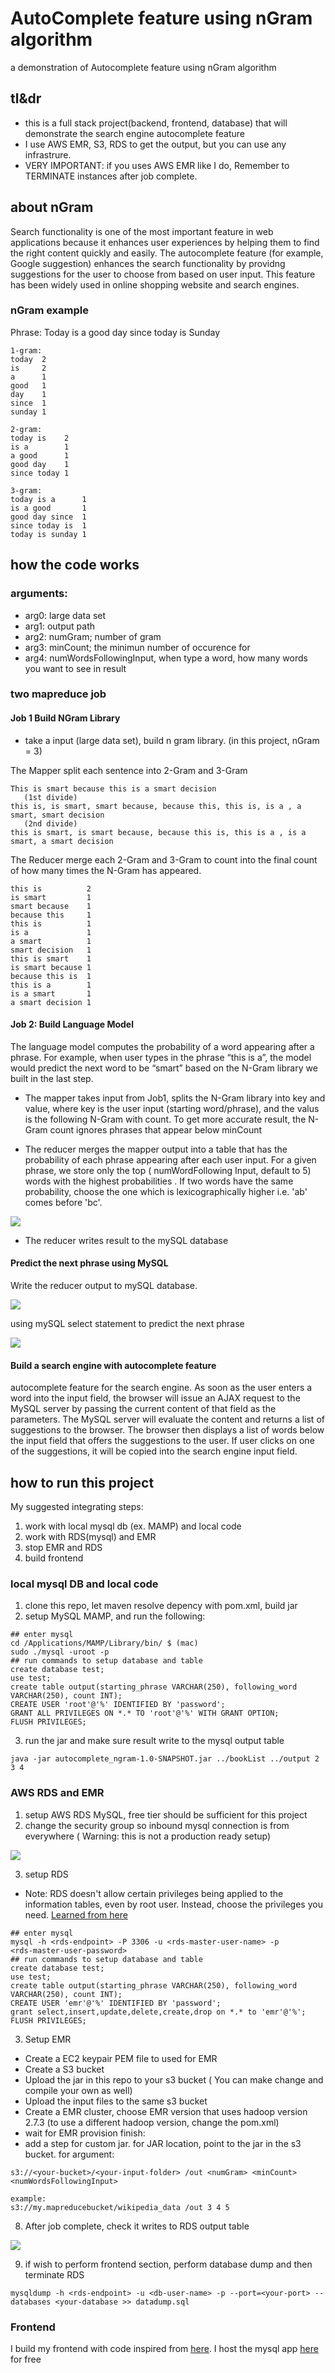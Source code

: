 # AutoComplete feature using nGram algorithm
a demonstration of Autocomplete feature using nGram algorithm 

## tl&dr
- this is a full stack project(backend, frontend, database) that will demonstrate the search engine autocomplete feature
- I use AWS EMR, S3, RDS to get the output, but you can use any infrastrure. 
- VERY IMPORTANT: if you uses AWS EMR like I do, Remember to TERMINATE instances after job complete. 


## about nGram
Search functionality is one of the most important feature in web applications because it enhances user experiences by helping 
them to find the right content quickly and easily. The autocomplete feature (for example, Google suggestion) enhances the search
functionality by providng suggestions for the user to choose from based on user input. This feature has been widely used in online
shopping website and search engines.

### nGram example


Phrase: Today is a good day since today is Sunday

```
1-gram: 
today  2
is     2
a      1
good   1
day    1
since  1 
sunday 1

2-gram:
today is    2
is a        1
a good      1
good day    1
since today 1 

3-gram:
today is a      1
is a good       1
good day since  1
since today is  1
today is sunday 1   
```

## how the code works
### arguments:
- arg0: large data set
- arg1: output path
- arg2: numGram; number of gram
- arg3: minCount; the minimun number of occurence for 
- arg4: numWordsFollowingInput, when type a word, how many words you want to see in result

### two mapreduce job 
#### Job 1 Build NGram Library 
- take a input (large data set), build n gram library. (in this project, nGram = 3) 


The Mapper split each sentence into 2-Gram and 3-Gram 
```
This is smart because this is a smart decision
   (1st divide)
this is, is smart, smart because, because this, this is, is a , a smart, smart decision
   (2nd divide)
this is smart, is smart because, because this is, this is a , is a smart, a smart decision

 ```

The Reducer merge each 2-Gram and 3-Gram  to count into the final count of how many times the  N-Gram has appeared. 

```
this is          2
is smart         1
smart because    1
because this     1
this is          1
is a             1
a smart          1
smart decision   1
this is smart    1
is smart because 1
because this is  1
this is a        1
is a smart       1
a smart decision 1 

```


#### Job 2: Build Language Model

The language model computes the probability of a word appearing after a phrase. For example, when user types in the phrase “this is a”, the model would predict the next word to be “smart” based on the N-Gram library we built in the last step. 


- The mapper takes input from Job1,  splits the N-Gram library into key and value, where key is the user input (starting word/phrase), and the valus is the following N-Gram with count. To get more accurate result, the N-Gram count ignores phrases that appear below minCount

- The reducer merges the mapper output into a table that has the probability of each phrase appearing after each user input. For a given phrase, we store only the top ( numWordFollowing Input, default to 5)  words with the highest probabilities . If two words have the same probability, choose the one which is lexicographically higher i.e. 'ab' comes before 'bc'.

![](https://s3-us-west-2.amazonaws.com/donot-delete-github-image/Screen+Shot+2019-02-03+at+7.53.47+AM.png)


- The reducer writes result to the mySQL database



#### Predict the next phrase using MySQL
Write the reducer output to mySQL database. 

![](https://s3-us-west-2.amazonaws.com/donot-delete-github-image/Screen+Shot+2019-02-03+at+8.09.31+AM.png)

using mySQL select statement to predict the next phrase 

![](https://s3-us-west-2.amazonaws.com/donot-delete-github-image/Screen+Shot+2019-02-03+at+8.09.37+AM.png)

#### Build a search engine with autocomplete feature
autocomplete feature for the search engine. As soon as the user enters a word into the input field, the browser will issue an AJAX request to the MySQL server by passing the current content of that field as the parameters. The MySQL server will evaluate the content and returns a list of suggestions to the browser. The browser then displays a list of words below the input field that offers the suggestions to the user. If user clicks on one of the suggestions, it will be copied into the search engine input field. 

## how to run this project
My suggested integrating steps: 
1. work with local mysql db (ex. MAMP) and local code
2. work with RDS(mysql) and EMR
3. stop EMR and RDS
4. build frontend

### local mysql DB and local code
1. clone this repo, let maven resolve depency with pom.xml, build jar
2. setup MySQL MAMP, and run the following:
```
## enter mysql 
cd /Applications/MAMP/Library/bin/ $ (mac)
sudo ./mysql -uroot -p
## run commands to setup database and table
create database test;
use test;
create table output(starting_phrase VARCHAR(250), following_word VARCHAR(250), count INT);
CREATE USER 'root'@'%' IDENTIFIED BY 'password';
GRANT ALL PRIVILEGES ON *.* TO 'root'@'%' WITH GRANT OPTION;
FLUSH PRIVILEGES;
```
3. run the jar and make sure result write to the mysql output table
```
java -jar autocomplete_ngram-1.0-SNAPSHOT.jar ../bookList ../output 2 3 4 
```
### AWS RDS and EMR
1. setup AWS RDS MySQL, free tier should be sufficient for this project
2. change the security group so inbound mysql connection is from everywhere ( Warning: this is not a production ready setup)

![](https://s3-us-west-2.amazonaws.com/donot-delete-github-image/Screen+Shot+2019-02-06+at+8.13.15+AM.png)

3. setup RDS 
- Note: RDS doesn't allow certain privileges being applied to the information tables, even by root user. Instead, choose the privileges you need. 
[Learned from here](https://www.flydata.com/blog/access-denied-issue-amazon-rds)

```
## enter mysql 
mysql -h <rds-endpoint> -P 3306 -u <rds-master-user-name> -p
<rds-master-user-password>
## run commands to setup database and table
create database test;
use test;
create table output(starting_phrase VARCHAR(250), following_word VARCHAR(250), count INT);
CREATE USER 'emr'@'%' IDENTIFIED BY 'password';
grant select,insert,update,delete,create,drop on *.* to 'emr'@'%';
FLUSH PRIVILEGES;
```
3. Setup EMR
- Create a EC2 keypair PEM file to used for EMR
- Create a S3 bucket  
- Upload the jar in this repo to your s3 bucket ( You can make change and compile your own as well)
- Upload the input files to the same s3 bucket 
- Create a EMR cluster, choose EMR version that uses hadoop version 2.7.3 (to use a different hadoop version, change the pom.xml) 
- wait for EMR provision finish:
- add a step for custom jar. for JAR location, point to the jar in the s3 bucket. for argument:
```
s3://<your-bucket>/<your-input-folder> /out <numGram> <minCount> <numWordsFollowingInput>

example:
s3://my.mapreducebucket/wikipedia_data /out 3 4 5  

```
8. After job complete, check it writes to RDS output table

![](https://s3-us-west-2.amazonaws.com/donot-delete-github-image/Screen+Shot+2019-02-07+at+9.33.10+AM.png)

9. if wish to perform frontend section, perform database dump and then terminate RDS 
```
mysqldump -h <rds-endpoint> -u <db-user-name> -p --port=<your-port> --databases <your-database >> datadump.sql
```

### Frontend 
I build my frontend with code inspired from [here](http://www.bewebdeveloper.com/tutorial-about-autocomplete-using-php-mysql-and-jquery). 
I host the mysql app [here](https://www.000webhost.com/cpanel-login) for free




